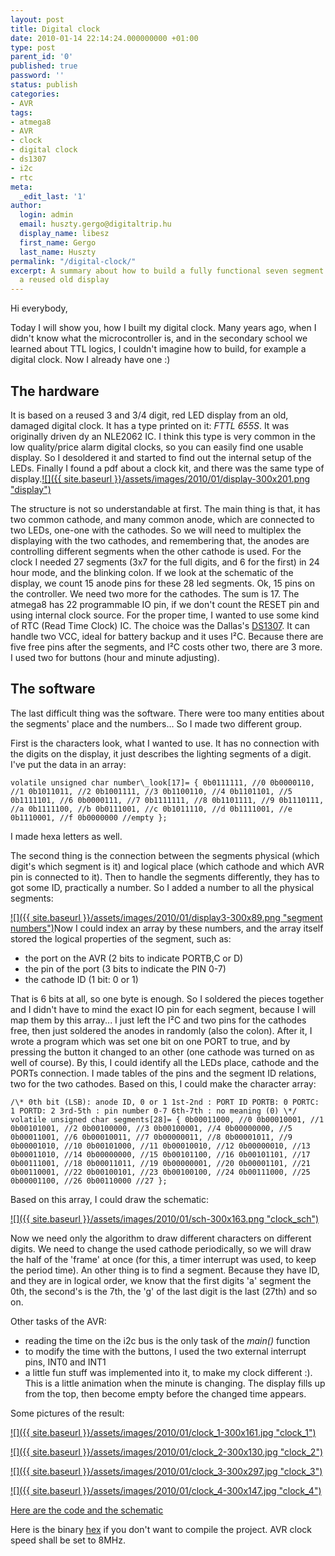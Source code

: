 ```yaml
---
layout: post
title: Digital clock
date: 2010-01-14 22:14:24.000000000 +01:00
type: post
parent_id: '0'
published: true
password: ''
status: publish
categories:
- AVR
tags:
- atmega8
- AVR
- clock
- digital clock
- ds1307
- i2c
- rtc
meta:
  _edit_last: '1'
author:
  login: admin
  email: huszty.gergo@digitaltrip.hu
  display_name: libesz
  first_name: Gergo
  last_name: Huszty
permalink: "/digital-clock/"
excerpt: A summary about how to build a fully functional seven segment LED clock from
  a reused old display
---
```

Hi everybody,

Today I will show you, how I built my digital clock. Many years ago, when I didn't know what the microcontroller is, and in the secondary school we learned about TTL logics, I couldn't imagine how to build, for example a digital clock. Now I already have one :)

<!--more-->

## The hardware

It is based on a reused 3 and 3/4 digit, red LED display from an old, damaged digital clock. It has a type printed on it: _FTTL 655S_. It was originally driven dy an NLE2062 IC. I think this type is very common in the low quality/price alarm digital clocks, so you can easily find one usable display. So I desoldered it and started to find out the internal setup of the LEDs. Finally I found a pdf about a clock kit, and there was the same type of display.[![]({{ site.baseurl }}/assets/images/2010/01/display-300x201.png "display")](https://libesz.digitaltrip.hu/wp-content/uploads/display.png)

The structure is not so understandable at first. The main thing is that, it has two common cathode, and many common anode, which are connected to two LEDs, one-one with the cathodes. So we will need to multiplex the displaying with the two cathodes, and remembering that, the anodes are controlling different segments when the other cathode is used. For the clock I needed 27 segments (3x7 for the full digits, and 6 for the first) in 24 hour mode, and the blinking colon. If we look at the schematic of the display, we count 15 anode pins for these 28 led segments. Ok, 15 pins on the controller. We need two more for the cathodes. The sum is 17. The atmega8 has 22 programmable IO pin, if we don't count the RESET pin and using internal clock source. For the proper time, I wanted to use some kind of RTC (Read Time Clock) IC. The choice was the Dallas's [DS1307](http://www.foxdelta.com/products/wx1/DS1307.pdf). It can handle two VCC, ideal for battery backup and it uses I²C. Because there are five free pins after the segments, and I²C costs other two, there are 3 more. I used two for buttons (hour and minute adjusting).

## The software

The last difficult thing was the software. There were too many entities about the segments' place and the numbers... So I made two different group.

First is the characters look, what I wanted to use. It has no connection with the digits on the display, it just describes the lighting segments of a digit. I've put the data in an array:

```
volatile unsigned char number\_look[17]= { 0b0111111, //0 0b0000110, //1 0b1011011, //2 0b1001111, //3 0b1100110, //4 0b1101101, //5 0b1111101, //6 0b0000111, //7 0b1111111, //8 0b1101111, //9 0b1110111, //a 0b1111100, //b 0b0111001, //c 0b1011110, //d 0b1111001, //e 0b1110001, //f 0b0000000 //empty };
```

I made hexa letters as well.

The second thing is the connection between the segments physical (which digit's which segment is it) and logical place (which cathode and which AVR pin is connected to it). Then to handle the segments differently, they has to got some ID, practically a number. So I added a number to all the physical segments:

[![]({{ site.baseurl }}/assets/images/2010/01/display3-300x89.png "segment numbers")](https://libesz.digitaltrip.hu/wp-content/uploads/display3.png)Now I could index an array by these numbers, and the array itself stored the logical properties of the segment, such as:

- the port on the AVR (2 bits to indicate PORTB,C or D)
- the pin of the port (3 bits to indicate the PIN 0-7)
- the cathode ID (1 bit: 0 or 1)

That is 6 bits at all, so one byte is enough. So I soldered the pieces together and I didn't have to mind the exact IO pin for each segment, because I will map them by this array... I just left the I²C and two pins for the cathodes free, then just soldered the anodes in randomly (also the colon). After it, I wrote a program which was set one bit on one PORT to true, and by pressing the button it changed to an other (one cathode was turned on as well of course). By this, I could identify all the LEDs place, cathode and the PORTs connection. I made tables of the pins and the segment ID relations, two for the two cathodes. Based on this, I could make the character array:

```
/\* 0th bit (LSB): anode ID, 0 or 1 1st-2nd : PORT ID PORTB: 0 PORTC: 1 PORTD: 2 3rd-5th : pin number 0-7 6th-7th : no meaning (0) \*/ volatile unsigned char segments[28]= { 0b00011000, //0 0b00010001, //1 0b00101001, //2 0b00100000, //3 0b00100001, //4 0b00000000, //5 0b00011001, //6 0b00010011, //7 0b00000011, //8 0b00001011, //9 0b00001010, //10 0b00101000, //11 0b00010010, //12 0b00000010, //13 0b00011010, //14 0b00000000, //15 0b00101100, //16 0b00101101, //17 0b00111001, //18 0b00011011, //19 0b00000001, //20 0b00001101, //21 0b00110001, //22 0b00100101, //23 0b00100100, //24 0b00111000, //25 0b00001100, //26 0b00110000 //27 };
```

Based on this array, I could draw the schematic:

[![]({{ site.baseurl }}/assets/images/2010/01/sch-300x163.png "clock\_sch")](https://libesz.digitaltrip.hu/wp-content/uploads/sch.png)

Now we need only the algorithm to draw different characters on different digits. We need to change the used cathode periodically, so we will draw the half of the 'frame' at once (for this, a timer interrupt was used, to keep the period time). An other thing is to find a segment. Because they have ID, and they are in logical order, we know that the first digits 'a' segment the 0th, the second's is the 7th, the 'g' of the last digit is the last (27th) and so on.

Other tasks of the AVR:

- reading the time on the i2c bus is the only task of the _main()_ function
- to modify the time with the buttons, I used the two external interrupt pins, INT0 and INT1
- a little fun stuff was implemented into it, to make my clock different :). This is a little animation when the minute is changing. The display fills up from the top, then become empty before the changed time appears.

Some pictures of the result:

[![]({{ site.baseurl }}/assets/images/2010/01/clock_1-300x161.jpg "clock\_1")](https://libesz.digitaltrip.hu/wp-content/uploads/clock_1.jpg)

[![]({{ site.baseurl }}/assets/images/2010/01/clock_2-300x130.jpg "clock\_2")](https://libesz.digitaltrip.hu/wp-content/uploads/clock_2.jpg)

[![]({{ site.baseurl }}/assets/images/2010/01/clock_3-300x297.jpg "clock\_3")](https://libesz.digitaltrip.hu/wp-content/uploads/clock_3.jpg)

[![]({{ site.baseurl }}/assets/images/2010/01/clock_4-300x147.jpg "clock\_4")](https://libesz.digitaltrip.hu/wp-content/uploads/clock_4.jpg)

[Here are the code and the schematic](https://libesz.digitaltrip.hu/downloads/clock.zip)

Here is the binary [hex](https://libesz.digitaltrip.hu/wp-content/uploads/clock_hex.zip) if you don't want to compile the project. AVR clock speed shall be set to 8MHz.

